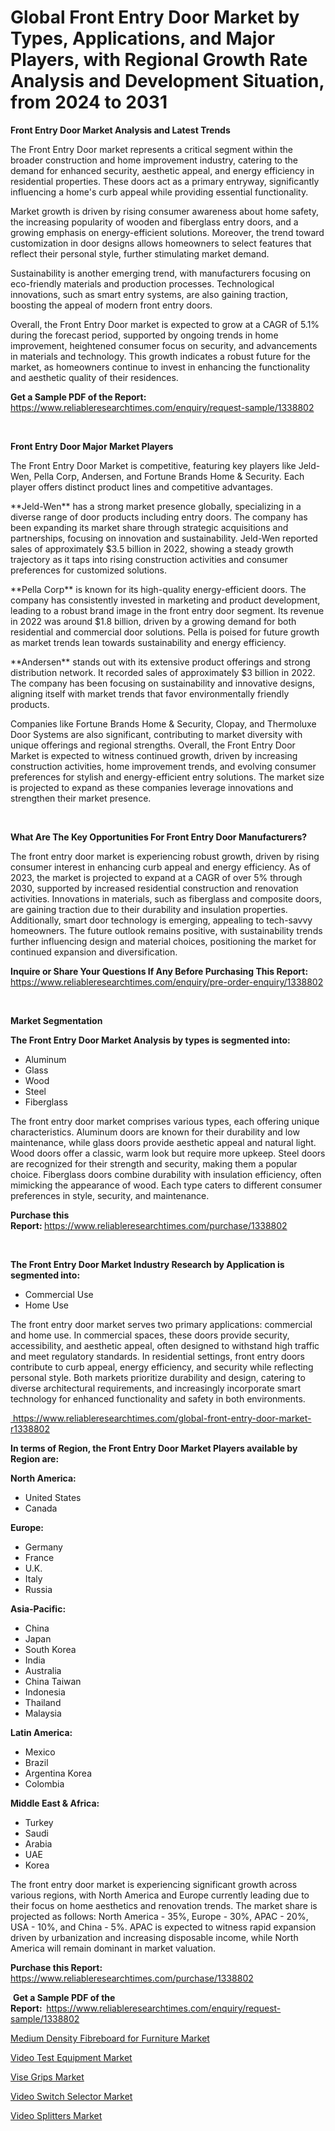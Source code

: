 <p><h1>Global Front Entry Door Market by Types, Applications, and Major Players, with Regional Growth Rate Analysis and Development Situation, from 2024 to 2031</h1></p><p><strong>Front Entry Door Market Analysis and Latest Trends</strong></p>
<p><p>The Front Entry Door market represents a critical segment within the broader construction and home improvement industry, catering to the demand for enhanced security, aesthetic appeal, and energy efficiency in residential properties. These doors act as a primary entryway, significantly influencing a home's curb appeal while providing essential functionality. </p><p>Market growth is driven by rising consumer awareness about home safety, the increasing popularity of wooden and fiberglass entry doors, and a growing emphasis on energy-efficient solutions. Moreover, the trend toward customization in door designs allows homeowners to select features that reflect their personal style, further stimulating market demand. </p><p>Sustainability is another emerging trend, with manufacturers focusing on eco-friendly materials and production processes. Technological innovations, such as smart entry systems, are also gaining traction, boosting the appeal of modern front entry doors. </p><p>Overall, the Front Entry Door market is expected to grow at a CAGR of 5.1% during the forecast period, supported by ongoing trends in home improvement, heightened consumer focus on security, and advancements in materials and technology. This growth indicates a robust future for the market, as homeowners continue to invest in enhancing the functionality and aesthetic quality of their residences.</p></p>
<p><strong>Get a Sample PDF of the Report:&nbsp;</strong> <a href="https://www.reliableresearchtimes.com/enquiry/request-sample/1338802?utm_campaign=1612&utm_medium=2&utm_source=Github&utm_content=ia&utm_term=20102024&utm_id=front-entry-door">https://www.reliableresearchtimes.com/enquiry/request-sample/1338802</a></p>
<p>&nbsp;</p>
<p><strong>Front Entry Door Major Market Players</strong></p>
<p><p>The Front Entry Door Market is competitive, featuring key players like Jeld-Wen, Pella Corp, Andersen, and Fortune Brands Home & Security. Each player offers distinct product lines and competitive advantages.</p><p>**Jeld-Wen** has a strong market presence globally, specializing in a diverse range of door products including entry doors. The company has been expanding its market share through strategic acquisitions and partnerships, focusing on innovation and sustainability. Jeld-Wen reported sales of approximately $3.5 billion in 2022, showing a steady growth trajectory as it taps into rising construction activities and consumer preferences for customized solutions.</p><p>**Pella Corp** is known for its high-quality energy-efficient doors. The company has consistently invested in marketing and product development, leading to a robust brand image in the front entry door segment. Its revenue in 2022 was around $1.8 billion, driven by a growing demand for both residential and commercial door solutions. Pella is poised for future growth as market trends lean towards sustainability and energy efficiency.</p><p>**Andersen** stands out with its extensive product offerings and strong distribution network. It recorded sales of approximately $3 billion in 2022. The company has been focusing on sustainability and innovative designs, aligning itself with market trends that favor environmentally friendly products.</p><p>Companies like Fortune Brands Home & Security, Clopay, and Thermoluxe Door Systems are also significant, contributing to market diversity with unique offerings and regional strengths. Overall, the Front Entry Door Market is expected to witness continued growth, driven by increasing construction activities, home improvement trends, and evolving consumer preferences for stylish and energy-efficient entry solutions. The market size is projected to expand as these companies leverage innovations and strengthen their market presence.</p></p>
<p>&nbsp;</p>
<p><strong>What Are The Key Opportunities For Front Entry Door Manufacturers?</strong></p>
<p><p>The front entry door market is experiencing robust growth, driven by rising consumer interest in enhancing curb appeal and energy efficiency. As of 2023, the market is projected to expand at a CAGR of over 5% through 2030, supported by increased residential construction and renovation activities. Innovations in materials, such as fiberglass and composite doors, are gaining traction due to their durability and insulation properties. Additionally, smart door technology is emerging, appealing to tech-savvy homeowners. The future outlook remains positive, with sustainability trends further influencing design and material choices, positioning the market for continued expansion and diversification.</p></p>
<p><strong>Inquire or Share Your Questions If Any Before Purchasing This Report:</strong> <a href="https://www.reliableresearchtimes.com/enquiry/pre-order-enquiry/1338802?utm_campaign=1612&utm_medium=2&utm_source=Github&utm_content=ia&utm_term=20102024&utm_id=front-entry-door">https://www.reliableresearchtimes.com/enquiry/pre-order-enquiry/1338802</a></p>
<p>&nbsp;</p>
<p><strong>Market Segmentation</strong></p>
<p><strong>The Front Entry Door Market Analysis by types is segmented into:</strong></p>
<p><ul><li>Aluminum</li><li>Glass</li><li>Wood</li><li>Steel</li><li>Fiberglass</li></ul></p>
<p><p>The front entry door market comprises various types, each offering unique characteristics. Aluminum doors are known for their durability and low maintenance, while glass doors provide aesthetic appeal and natural light. Wood doors offer a classic, warm look but require more upkeep. Steel doors are recognized for their strength and security, making them a popular choice. Fiberglass doors combine durability with insulation efficiency, often mimicking the appearance of wood. Each type caters to different consumer preferences in style, security, and maintenance.</p></p>
<p><strong>Purchase this Report:&nbsp;</strong><a href="https://www.reliableresearchtimes.com/purchase/1338802?utm_campaign=1612&utm_medium=2&utm_source=Github&utm_content=ia&utm_term=20102024&utm_id=front-entry-door">https://www.reliableresearchtimes.com/purchase/1338802</a></p>
<p>&nbsp;</p>
<p><strong>The Front Entry Door Market Industry Research by Application is segmented into:</strong></p>
<p><ul><li>Commercial Use</li><li>Home Use</li></ul></p>
<p><p>The front entry door market serves two primary applications: commercial and home use. In commercial spaces, these doors provide security, accessibility, and aesthetic appeal, often designed to withstand high traffic and meet regulatory standards. In residential settings, front entry doors contribute to curb appeal, energy efficiency, and security while reflecting personal style. Both markets prioritize durability and design, catering to diverse architectural requirements, and increasingly incorporate smart technology for enhanced functionality and safety in both environments.</p></p>
<p><a href="https://www.reliableresearchtimes.com/global-front-entry-door-market-r1338802?utm_campaign=1612&utm_medium=2&utm_source=Github&utm_content=ia&utm_term=20102024&utm_id=front-entry-door">&nbsp;https://www.reliableresearchtimes.com/global-front-entry-door-market-r1338802</a></p>
<p><strong>In terms of Region, the Front Entry Door Market Players available by Region are:</strong></p>
<p>
    <p> <strong> North America: </strong>
        <ul>
            <li>United States</li>
            <li>Canada</li>
        </ul>
        </p> 
    <p> <strong> Europe: </strong>
        <ul>
            <li>Germany</li>
            <li>France</li>
            <li>U.K.</li>
            <li>Italy</li>
            <li>Russia</li>
        </ul>
        </p> 
    <p> <strong> Asia-Pacific: </strong>
        <ul>
            <li>China</li>
            <li>Japan</li>
            <li>South Korea</li>
            <li>India</li>
            <li>Australia</li>
            <li>China Taiwan</li>
            <li>Indonesia</li>
            <li>Thailand</li>
            <li>Malaysia</li>
        </ul>
        </p> 
    <p> <strong> Latin America: </strong>
        <ul>
            <li>Mexico</li>
            <li>Brazil</li>
            <li>Argentina Korea</li>
            <li>Colombia</li>
        </ul>
        </p> 
    <p> <strong> Middle East & Africa: </strong>
        <ul>
            <li>Turkey</li>
            <li>Saudi</li>
            <li>Arabia</li>
            <li>UAE</li>
            <li>Korea</li>
        </ul>
    </p>
    </p>
<p><p>The front entry door market is experiencing significant growth across various regions, with North America and Europe currently leading due to their focus on home aesthetics and renovation trends. The market share is projected as follows: North America - 35%, Europe - 30%, APAC - 20%, USA - 10%, and China - 5%. APAC is expected to witness rapid expansion driven by urbanization and increasing disposable income, while North America will remain dominant in market valuation.</p></p>
<p><strong>Purchase this Report: </strong><a href="https://www.reliableresearchtimes.com/purchase/1338802?utm_campaign=1612&utm_medium=2&utm_source=Github&utm_content=ia&utm_term=20102024&utm_id=front-entry-door">https://www.reliableresearchtimes.com/purchase/1338802</a></p>
<p>&nbsp;<strong>Get a Sample PDF of the Report:&nbsp;&nbsp;</strong><a href="https://www.reliableresearchtimes.com/enquiry/request-sample/1338802?utm_campaign=1612&utm_medium=2&utm_source=Github&utm_content=ia&utm_term=20102024&utm_id=front-entry-door">https://www.reliableresearchtimes.com/enquiry/request-sample/1338802</a></p>
<p><strong></strong></p>
<p><p><a href="https://github.com/HeatherFernandez476/Market-Research-Report-List-1/blob/main/medium-density-fibreboard-for-furniture-market.md?utm_campaign=1612&utm_medium=2&utm_source=Github&utm_content=ia&utm_term=20102024&utm_id=front-entry-door">Medium Density Fibreboard for Furniture Market</a></p><p><a href="https://www.linkedin.com/pulse/unlocking-growth-potential-strategic-analysis-video-test-jxxae?utm_campaign=1612&utm_medium=2&utm_source=Github&utm_content=ia&utm_term=20102024&utm_id=front-entry-door">Video Test Equipment Market</a></p><p><a href="https://www.linkedin.com/pulse/global-vise-grips-industry-research-report-competitive-40mle?utm_campaign=1612&utm_medium=2&utm_source=Github&utm_content=ia&utm_term=20102024&utm_id=front-entry-door">Vise Grips Market</a></p><p><a href="https://www.linkedin.com/pulse/video-switch-selector-market-share-size-trends-industry-dvcve?utm_campaign=1612&utm_medium=2&utm_source=Github&utm_content=ia&utm_term=20102024&utm_id=front-entry-door">Video Switch Selector Market</a></p><p><a href="https://www.linkedin.com/pulse/video-splitters-market-forecast-global-trends-analysis-724ye?utm_campaign=1612&utm_medium=2&utm_source=Github&utm_content=ia&utm_term=20102024&utm_id=front-entry-door">Video Splitters Market</a></p></p>